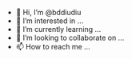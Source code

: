 - 👋 Hi, I’m @bddiudiu
- 👀 I’m interested in ...
- 🌱 I’m currently learning ...
- 💞️ I’m looking to collaborate on ...
- 📫 How to reach me ...

<!---
bddiudiu/bddiudiu is a ✨ special ✨ repository because its `README.md` (this file) appears on your GitHub profile.
You can click the Preview link to take a look at your changes.
--->
